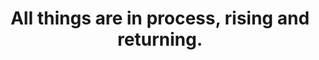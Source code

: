 ---
title: All things are in process, rising and returning.
tags: motion daoism change experience TMWT
---